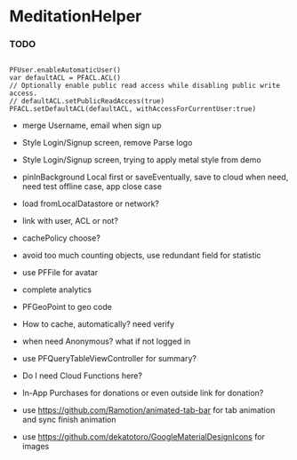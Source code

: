 # MeditationHelper

### TODO

<pre><code>
PFUser.enableAutomaticUser()
var defaultACL = PFACL.ACL()
// Optionally enable public read access while disabling public write access.
// defaultACL.setPublicReadAccess(true)
PFACL.setDefaultACL(defaultACL, withAccessForCurrentUser:true)
</code></pre>

- merge Username, email when sign up
- Style Login/Signup screen, remove Parse logo
- Style Login/Signup screen, trying to apply metal style from demo
- pinInBackground Local first or saveEventually, save to cloud when need, need test offline case, app close case
- load fromLocalDatastore or network?
- link with user, ACL or not?
- cachePolicy choose?
- avoid too much counting objects, use redundant field for statistic
- use PFFile for avatar
- complete analytics
- PFGeoPoint to geo code
- How to cache, automatically? need verify
- when need Anonymous? what if not logged in
- use PFQueryTableViewController for summary?

- Do I need Cloud Functions here?
- In-App Purchases for donations or even outside link for donation?
- use https://github.com/Ramotion/animated-tab-bar for tab animation and sync finish animation
- use https://github.com/dekatotoro/GoogleMaterialDesignIcons for images
